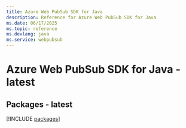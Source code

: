 ```yaml
---
title: Azure Web PubSub SDK for Java
description: Reference for Azure Web PubSub SDK for Java
ms.date: 06/17/2025
ms.topic: reference
ms.devlang: java
ms.service: webpubsub
---
```

# Azure Web PubSub SDK for Java - latest
## Packages - latest
[!INCLUDE [packages](web-pubsub-index.md)]